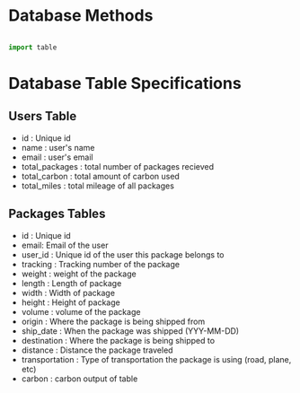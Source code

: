 # Database Methods

``` python 

import table


```


# Database Table Specifications
## Users Table
* id : Unique id
* name : user's name
* email : user's email
* total_packages : total number of packages recieved
* total_carbon : total amount of carbon used
* total_miles : total mileage of all packages

## Packages Tables
* id : Unique id
* email: Email of the user
* user_id : Unique id of the user this package belongs to
* tracking : Tracking number of the package
* weight : weight of the package
* length : Length of package
* width : Width of package
* height : Height of package  
* volume : volume of the package
* origin : Where the package is being shipped from
* ship_date : When the package was shipped (YYY-MM-DD)
* destination : Where the package is being shipped to
* distance : Distance the package traveled
* transportation : Type of transportation the package is using (road, plane, etc)
* carbon : carbon output of table

